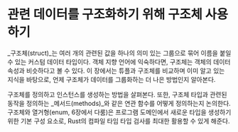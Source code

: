 # 관련 데이터를 구조화하기 위해 구조체 사용하기

_구조체(struct)_는 여러 개의 관련된 값을 하나의 의미 있는 그룹으로 묶어 이름을 붙일 수 있는 커스텀 데이터 타입이다. 객체 지향 언어에 익숙하다면, 구조체는 객체의 데이터 속성과 비슷하다고 볼 수 있다. 이 장에서는 튜플과 구조체를 비교하며 이미 알고 있는 지식을 바탕으로, 언제 구조체가 데이터를 그룹화하는 더 나은 방법인지 알아본다.

구조체를 정의하고 인스턴스를 생성하는 방법을 살펴본다. 또한, 구조체 타입과 관련된 동작을 정의하는 _메서드(methods)_와 같은 연관 함수를 어떻게 정의하는지 논의한다. 구조체와 열거형(enum, 6장에서 다룸)은 프로그램 도메인에서 새로운 타입을 생성하기 위한 기본 구성 요소로, Rust의 컴파일 타임 타입 검사를 최대한 활용할 수 있게 해준다.


